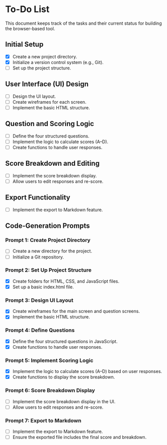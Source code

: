 # To-Do List

This document keeps track of the tasks and their current status for building the browser-based tool.

## Initial Setup
- [X] Create a new project directory.
- [X] Initialize a version control system (e.g., Git).
- [ ] Set up the project structure.

## User Interface (UI) Design
- [ ] Design the UI layout.
- [ ] Create wireframes for each screen.
- [ ] Implement the basic HTML structure.

## Question and Scoring Logic
- [ ] Define the four structured questions.
- [ ] Implement the logic to calculate scores (A–D).
- [ ] Create functions to handle user responses.

## Score Breakdown and Editing
- [ ] Implement the score breakdown display.
- [ ] Allow users to edit responses and re-score.

## Export Functionality
- [ ] Implement the export to Markdown feature.

## Code-Generation Prompts
### Prompt 1: Create Project Directory
- [ ] Create a new directory for the project.
- [ ] Initialize a Git repository.

### Prompt 2: Set Up Project Structure
- [X] Create folders for HTML, CSS, and JavaScript files.
- [X] Set up a basic index.html file.

### Prompt 3: Design UI Layout
- [X] Create wireframes for the main screen and question screens.
- [X] Implement the basic HTML structure.

### Prompt 4: Define Questions
- [X] Define the four structured questions in JavaScript.
- [X] Create functions to handle user responses.

### Prompt 5: Implement Scoring Logic
- [X] Implement the logic to calculate scores (A–D) based on user responses.
- [X] Create functions to display the score breakdown.

### Prompt 6: Score Breakdown Display
- [ ] Implement the score breakdown display in the UI.
- [ ] Allow users to edit responses and re-score.

### Prompt 7: Export to Markdown
- [ ] Implement the export to Markdown feature.
- [ ] Ensure the exported file includes the final score and breakdown.
